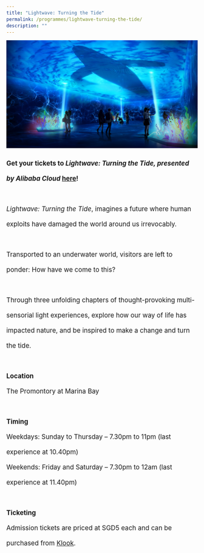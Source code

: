 ```yaml
---
title: "Lightwave: Turning the Tide"
permalink: /programmes/lightwave-turning-the-tide/
description: ""
---
```

<img src="/images/Programmes/lightwave.jpg">

<p style="font-size:17px; line-height:40px">
<b>Get your tickets to <i>Lightwave: Turning the Tide, presented by Alibaba Cloud</i> <a target="_blank" href="https://www.klook.com/en-SG/activity/87471-lightwave-turning-tide-ticket/">here</a>!
	<br><br></b>
<i>Lightwave: Turning the Tide</i>, imagines a future where human exploits have damaged the world around us irrevocably. 
<br><br>Transported to an underwater world, visitors are left to ponder: How have we come to this? <br><br>Through three unfolding chapters of thought-provoking multi-sensorial light experiences, explore how our way of life has impacted nature, and be inspired to make a change and turn the tide.
<br><br>
<b>Location </b><br>
The Promontory at Marina Bay
<br><br>
<b>Timing</b>
<br>
Weekdays: Sunday to Thursday – 7.30pm to 11pm (last experience at 10.40pm)
<br>
Weekends: Friday and Saturday – 7.30pm to 12am (last experience at 11.40pm)
<br><br>
	<b>Ticketing</b>
<br>
Admission tickets are priced at SGD5 each and can be purchased from <a target="_blank" href="https://www.klook.com/en-SG/activity/87471-lightwave-turning-tide-ticket/">Klook</a>.
</p>
